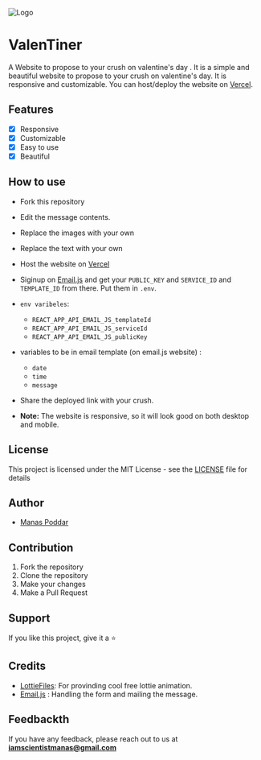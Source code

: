 ![Logo](https://github.com/scienmanas/Valentine-Proposal-Website/assets/99756067/1b2b124f-6011-49af-9242-f3cf70e49d74)

# ValenTiner

A Website to propose to your crush on valentine's day . It is a simple and beautiful website to propose to your crush on valentine's day. It is responsive and customizable. You can host/deploy the website on [Vercel](https://vercel.com/).

## Features
- [x] Responsive
- [x] Customizable
- [x] Easy to use
- [x] Beautiful

## How to use
- Fork this repository
- Edit the message contents.
- Replace the images with your own
- Replace the text with your own
- Host the website on [Vercel](https://vercel.com/)
- Siginup on [Email.js](https://www.emailjs.com/) and get your `PUBLIC_KEY` and `SERVICE_ID` and `TEMPLATE_ID` from there. Put them in `.env`.
- `env varibeles`: 
    - `REACT_APP_API_EMAIL_JS_templateId`
    - `REACT_APP_API_EMAIL_JS_serviceId`
    - `REACT_APP_API_EMAIL_JS_publicKey`
- variables to be in email template (on email.js website) :
    - `date`
    -  `time`
    -  `message`
- Share the deployed link with your crush.
 
- **Note:** The website is responsive, so it will look good on both desktop and
mobile.

## License
This project is licensed under the MIT License - see the [LICENSE](LICENSE) file for details

## Author
- [Manas Poddar](
    https://www.linkedin.com/in/manas-poddar-5a0098227/
    )

## Contribution

1. Fork the repository
2. Clone the repository
3. Make your changes
4. Make a Pull Request

## Support

If you like this project, give it a ⭐

## Credits

- [LottieFiles](https://lottiefiles.com/): For provinding cool free lottie animation.
- [Email.js](https://www.emailjs.com/) : Handling the form and mailing the message.

## Feedbackth

If you have any feedback, please reach out to us at **iamscientistmanas@gmail.com**
